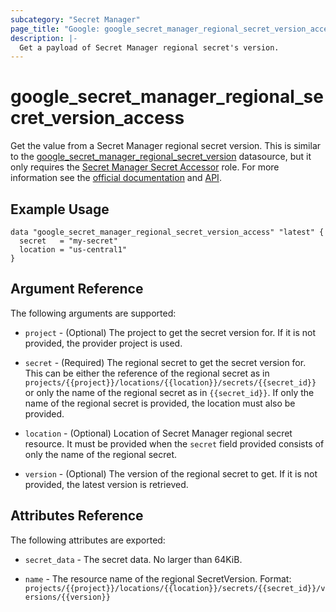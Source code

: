 ```yaml
---
subcategory: "Secret Manager"
page_title: "Google: google_secret_manager_regional_secret_version_access"
description: |-
  Get a payload of Secret Manager regional secret's version.
---
```


# google_secret_manager_regional_secret_version_access

Get the value from a Secret Manager regional secret version. This is similar to the [google_secret_manager_regional_secret_version](https://registry.terraform.io/providers/hashicorp/google/latest/docs/data-sources/secret_manager_regional_secret_version) datasource, but it only requires the [Secret Manager Secret Accessor](https://cloud.google.com/secret-manager/docs/access-control#secretmanager.secretAccessor) role. For more information see the [official documentation](https://cloud.google.com/secret-manager/docs/regional-secrets-overview) and [API](https://cloud.google.com/secret-manager/docs/reference/rest/v1/projects.secrets.versions/access).

## Example Usage

```hcl
data "google_secret_manager_regional_secret_version_access" "latest" {
  secret   = "my-secret"
  location = "us-central1"
}
```

## Argument Reference

The following arguments are supported:

- `project` - (Optional) The project to get the secret version for. If it
    is not provided, the provider project is used.

- `secret` - (Required) The regional secret to get the secret version for.
    This can be either the reference of the regional secret as in `projects/{{project}}/locations/{{location}}/secrets/{{secret_id}}` or only the name of the regional secret as in `{{secret_id}}`. If only the name of the regional secret is provided, the location must also be provided.

- `location` - (Optional) Location of Secret Manager regional secret resource.
    It must be provided when the `secret` field provided consists of only the name of the regional secret.

- `version` - (Optional) The version of the regional secret to get. If it
    is not provided, the latest version is retrieved.

## Attributes Reference

The following attributes are exported:

- `secret_data` - The secret data. No larger than 64KiB.

- `name` - The resource name of the regional SecretVersion. Format:
  `projects/{{project}}/locations/{{location}}/secrets/{{secret_id}}/versions/{{version}}`
